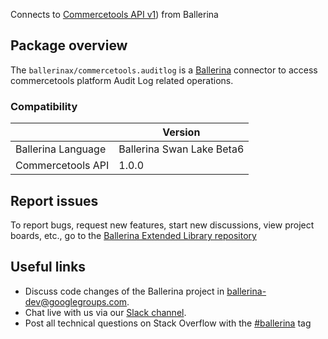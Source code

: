 Connects to [Commercetools API v1](https://docs.commercetools.com/api/)) from Ballerina

## Package overview
The `ballerinax/commercetools.auditlog` is a [Ballerina](https://ballerina.io/) connector to access commercetools platform Audit Log related operations.

### Compatibility
|                    | Version                     |
|--------------------|-----------------------------|
| Ballerina Language | Ballerina Swan Lake Beta6   |
| Commercetools API  | 1.0.0                       |

## Report issues
To report bugs, request new features, start new discussions, view project boards, etc., go to the [Ballerina Extended Library repository](https://github.com/ballerina-platform/ballerina-extended-library)

## Useful links
- Discuss code changes of the Ballerina project in [ballerina-dev@googlegroups.com](mailto:ballerina-dev@googlegroups.com).
- Chat live with us via our [Slack channel](https://ballerina.io/community/slack/).
- Post all technical questions on Stack Overflow with the [#ballerina](https://stackoverflow.com/questions/tagged/ballerina) tag